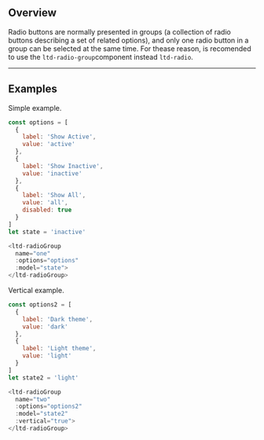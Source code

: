 ## Overview

Radio buttons are normally presented in groups (a collection of radio buttons describing a set of related options), and only one radio button in a group can be selected at the same time. For thease reason, is recomended to use the `ltd-radio-group`component instead `ltd-radio`.

---

## Examples

Simple example.

```js
const options = [
  {
    label: 'Show Active',
    value: 'active'
  },
  {
    label: 'Show Inactive',
    value: 'inactive'
  },
  {
    label: 'Show All',
    value: 'all',
    disabled: true
  }
]
let state = 'inactive'

<ltd-radioGroup
  name="one"
  :options="options"
  :model="state">
</ltd-radioGroup>
```

Vertical example.

```js
const options2 = [
  {
    label: 'Dark theme',
    value: 'dark'
  },
  {
    label: 'Light theme',
    value: 'light'
  }
]
let state2 = 'light'

<ltd-radioGroup
  name="two"
  :options="options2"
  :model="state2"
  :vertical="true">
</ltd-radioGroup>
```